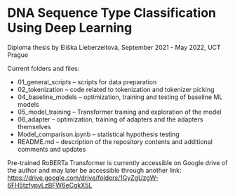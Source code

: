 # DNA Sequence Type Classification Using Deep Learning
Diploma thesis by Eliška Lieberzeitová, September 2021 - May 2022, UCT Prague

Current folders and files:
- 01_general_scripts – scripts for data preparation
- 02_tokenization – code related to tokenization and tokenizer picking
- 04_baseline_models – optimization, training and testing of baseline ML models
- 05_model_training – Transformer training and exploration of the model
- 06_adapter – optimization, training of adapters and the adapters themselves
- Model_comparison.ipynb – statistical hypothesis testing
- README.md – description of the repository contents and additional comments and updates

Pre-trained RoBERTa Transformer is currently accessible on Google drive of the author and may later be accessible through another link:
https://drive.google.com/drive/folders/1GyZgUzgW-6FH5tzfypvLzBFW6eCgkX5L